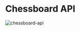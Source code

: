# Chessboard API

![chessboard-api](https://socialify.git.ci/sliit-foss/chessboard-api/image?description=1&forks=1&language=1&owner=1&pattern=Circuit%20Board&stargazers=1&theme=Light)
